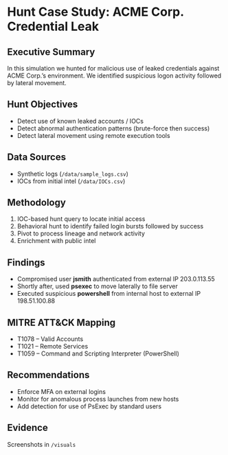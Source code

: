 # Hunt Case Study: ACME Corp. Credential Leak

## Executive Summary
In this simulation we hunted for malicious use of leaked credentials
against ACME Corp.’s environment. We identified suspicious logon
activity followed by lateral movement.

## Hunt Objectives
- Detect use of known leaked accounts / IOCs
- Detect abnormal authentication patterns (brute-force then success)
- Detect lateral movement using remote execution tools

## Data Sources
- Synthetic logs (`/data/sample_logs.csv`)
- IOCs from initial intel (`/data/IOCs.csv`)

## Methodology
1. IOC-based hunt query to locate initial access
2. Behavioral hunt to identify failed login bursts followed by success
3. Pivot to process lineage and network activity
4. Enrichment with public intel

## Findings
- Compromised user **jsmith** authenticated from external IP 203.0.113.55
- Shortly after, used **psexec** to move laterally to file server
- Executed suspicious **powershell** from internal host to external IP 198.51.100.88

## MITRE ATT&CK Mapping
- T1078 – Valid Accounts
- T1021 – Remote Services
- T1059 – Command and Scripting Interpreter (PowerShell)

## Recommendations
- Enforce MFA on external logins
- Monitor for anomalous process launches from new hosts
- Add detection for use of PsExec by standard users

## Evidence
Screenshots in `/visuals`
